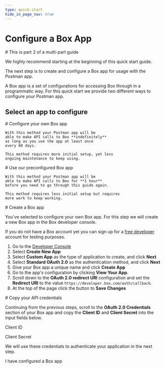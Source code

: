 ```yaml
---
type: quick-start
hide_in_page_nav: true
---
```


<!-- alex disable postman-postwoman -->

# Configure a Box App

<Message> 
  # This is part 2 of a multi-part guide

  We highly recommend starting at the beginning of this quick start guide.
</Message>

The next step is to create and configure a Box app for usage with the Postman
app.

A Box app is a set of configurations for accessing Box through in a programmatic
way. For this quick start we provide two different ways to configure your
Postman app.

## Select an app to configure

<Grid columns='2'>
  <Choose store='postman.app_type' option='own' color='blue'>
    # Configure your own Box app

    With this method your Postman app will be
    able to make API calls to Box **indefinitely**
    as long as you use the app at least once
    every 60 days.

    This method requires more initial setup, yet less
    ongoing maintenance to keep using.

  </Choose>

  <Choose store='postman.app_type' option='box' color='red'>
    # Use our preconfigured Box app

    With this method your Postman app will be
    able to make API calls to Box for **1 hour**
    before you need to go through this guide again.

    This method requires less initial setup but requires
    more work to keep working.

  </Choose>
</Grid>

<Choice option='own' color='blue'>
  # Create a Box app

  You've selected to configure your own Box app. For this step we will create a
  new Box app in the Box developer console.
  
  If you do not have a Box account yet you can sign up for a [free
  developer][signup] account for testing purposes.

  1. Go to the [Developer Console][devconsole]
  1. Select **Create New App**
  1. Select **Custom App** as the type of application to create, and click **Next**
  1. Select **Standard OAuth 2.0** as the authentication method, and click
     **Next**
  1. Give your Box app a unique name and click **Create App**
  1. Go to the app's configuration by clicking **View Your App**.
  1. Scroll down to the **OAuth 2.0 redirect URI** configuration and set the
     **Redirect URI** to the value `https://developer.box.com/auth/callback`.
  1. At the top of the page click the button to **Save Changes**
</Choice>

<Choice option='own' color='blue'>
  # Copy your API credentials

  Continuing from the previous steps, scroll to the **OAuth 2.0 Credentials**
  section of your Box app and copy the **Client ID** and **Client Secret** into
  the input fields below.

  <Store 
    id='postman.client_id' 
    placeholder='zECq2EkYBjZ...'
    pattern='\w{32}'>
    Client ID
  </Store>
  
  <Store 
    id='postman.client_secret' 
    placeholder='913td9hr6jo...'
    pattern='\w{32}'>
    Client Secret
  </Store>

  We will use these credentials to authenticate your application in the next step.
</Choice>

<Observe event='box,own'>
  <Next>I have configured a Box app</Next>
</Observe>

[devconsole]: https://account.box.com/developers/services
[signup]: https://account.box.com/signup/n/developer
